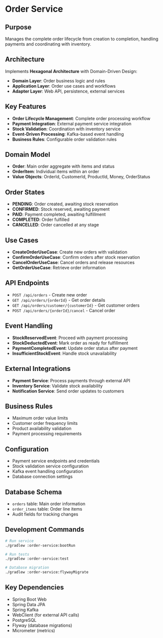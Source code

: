 # Order Service

## Purpose
Manages the complete order lifecycle from creation to completion, handling payments and coordinating with inventory.

## Architecture
Implements **Hexagonal Architecture** with Domain-Driven Design:
- **Domain Layer**: Order business logic and rules
- **Application Layer**: Order use cases and workflows
- **Adapter Layer**: Web API, persistence, external services

## Key Features
- **Order Lifecycle Management**: Complete order processing workflow
- **Payment Integration**: External payment service integration
- **Stock Validation**: Coordination with inventory service
- **Event-Driven Processing**: Kafka-based event handling
- **Business Rules**: Configurable order validation rules

## Domain Model
- **Order**: Main order aggregate with items and status
- **OrderItem**: Individual items within an order
- **Value Objects**: OrderId, CustomerId, ProductId, Money, OrderStatus

## Order States
- **PENDING**: Order created, awaiting stock reservation
- **CONFIRMED**: Stock reserved, awaiting payment
- **PAID**: Payment completed, awaiting fulfillment
- **COMPLETED**: Order fulfilled
- **CANCELLED**: Order cancelled at any stage

## Use Cases
- **CreateOrderUseCase**: Create new orders with validation
- **ConfirmOrderUseCase**: Confirm orders after stock reservation
- **CancelOrderUseCase**: Cancel orders and release resources
- **GetOrderUseCase**: Retrieve order information

## API Endpoints
- `POST /api/orders` - Create new order
- `GET /api/orders/{orderId}` - Get order details
- `GET /api/orders/customer/{customerId}` - Get customer orders
- `POST /api/orders/{orderId}/cancel` - Cancel order

## Event Handling
- **StockReservedEvent**: Proceed with payment processing
- **StockDeductedEvent**: Mark order as ready for fulfillment
- **PaymentCompletedEvent**: Update order status after payment
- **InsufficientStockEvent**: Handle stock unavailability

## External Integrations
- **Payment Service**: Process payments through external API
- **Inventory Service**: Validate stock availability
- **Notification Service**: Send order updates to customers

## Business Rules
- Maximum order value limits
- Customer order frequency limits
- Product availability validation
- Payment processing requirements

## Configuration
- Payment service endpoints and credentials
- Stock validation service configuration
- Kafka event handling configuration
- Database connection settings

## Database Schema
- `orders` table: Main order information
- `order_items` table: Order line items
- Audit fields for tracking changes

## Development Commands
```bash
# Run service
./gradlew :order-service:bootRun

# Run tests
./gradlew :order-service:test

# Database migration
./gradlew :order-service:flywayMigrate
```

## Key Dependencies
- Spring Boot Web
- Spring Data JPA
- Spring Kafka
- WebClient (for external API calls)
- PostgreSQL
- Flyway (database migrations)
- Micrometer (metrics)
